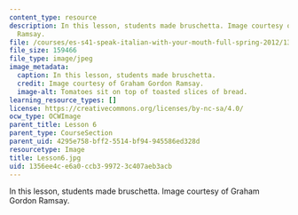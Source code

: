 ```yaml
---
content_type: resource
description: In this lesson, students made bruschetta. Image courtesy of Graham Gordon
  Ramsay.
file: /courses/es-s41-speak-italian-with-your-mouth-full-spring-2012/1356ee4ce6a0ccb399723c407aeb3acb_Lesson6.jpg
file_size: 159466
file_type: image/jpeg
image_metadata:
  caption: In this lesson, students made bruschetta.
  credit: Image courtesy of Graham Gordon Ramsay.
  image-alt: Tomatoes sit on top of toasted slices of bread.
learning_resource_types: []
license: https://creativecommons.org/licenses/by-nc-sa/4.0/
ocw_type: OCWImage
parent_title: Lesson 6
parent_type: CourseSection
parent_uid: 4295e758-bff2-5514-bf94-945586ed328d
resourcetype: Image
title: Lesson6.jpg
uid: 1356ee4c-e6a0-ccb3-9972-3c407aeb3acb
---
```

In this lesson, students made bruschetta. Image courtesy of Graham Gordon Ramsay.